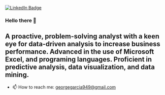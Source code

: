 
<div id="badges">
  <a href="https://www.linkedin.com/in/george-garcia-39b84a132/">
    <img src="https://img.shields.io/badge/LinkedIn-blue?style=for-the-badge&logo=linkedin&logoColor=white" alt="LinkedIn Badge"/>
  </a>
</div>

### Hello there 👋
## A proactive, problem-solving analyst with a keen eye for data-driven analysis to increase business performance. Advanced in the use of Microsoft Excel, and programing languages. Proficient in predictive analysis, data visualization, and data mining. 
- 📫 How to reach me: georgegarcia949@gmail.com
<!--
**ggarcia949/ggarcia949** is a ✨ _special_ ✨ repository because its `README.md` (this file) appears on your GitHub profile.

Here are some ideas to get you started:

- 🔭 I’m currently working on ...
- 🌱 I’m currently learning ...
- 👯 I’m looking to collaborate on ...
- 🤔 I’m looking for help with ...
- 💬 Ask me about ...
- 📫 How to reach me: georgegarcia9492@gmail.com
- 😄 Pronouns: ...
- ⚡ Fun fact: ...
-->
